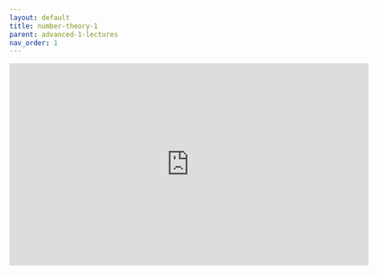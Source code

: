 ```yaml
---
layout: default
title: number-theory-1
parent: advanced-1-lectures
nav_order: 1
---
```


<iframe width="640" height="360" frameborder="0" src="https://mega.nz/embed/L7wGyQQC#J-ygV-r_aCXvZVbToAx7WXx8JMfkure3bxT_WtvHWmI" allowfullscreen ></iframe>
